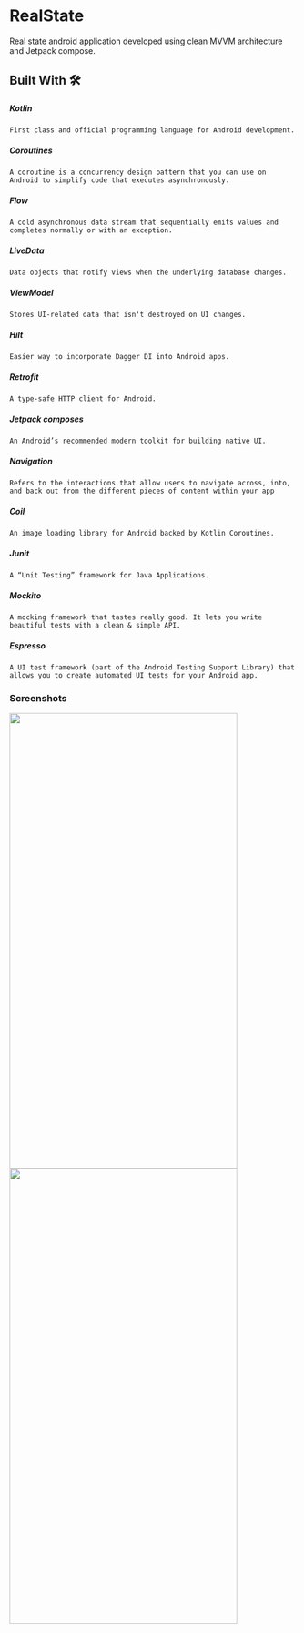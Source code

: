 # RealState
Real state android application developed using clean MVVM architecture and Jetpack compose.

## Built With 🛠

##### Kotlin
    First class and official programming language for Android development.
##### Coroutines
    A coroutine is a concurrency design pattern that you can use on Android to simplify code that executes asynchronously.
##### Flow
    A cold asynchronous data stream that sequentially emits values and completes normally or with an exception.
##### LiveData
    Data objects that notify views when the underlying database changes.
##### ViewModel
    Stores UI-related data that isn't destroyed on UI changes.
##### Hilt 
    Easier way to incorporate Dagger DI into Android apps.
##### Retrofit
    A type-safe HTTP client for Android.
##### Jetpack composes
    An Android’s recommended modern toolkit for building native UI.
##### Navigation
    Refers to the interactions that allow users to navigate across, into, and back out from the different pieces of content within your app
##### Coil
    An image loading library for Android backed by Kotlin Coroutines.
##### Junit
    A “Unit Testing” framework for Java Applications.
##### Mockito
    A mocking framework that tastes really good. It lets you write beautiful tests with a clean & simple API.
##### Espresso
    A UI test framework (part of the Android Testing Support Library) that allows you to create automated UI tests for your Android app.
    

### Screenshots 

<img src="https://user-images.githubusercontent.com/50907582/225574671-f262617c-3b6a-4c91-838c-d3f29ff694e1.png" width="400" height="800"> <img src="https://user-images.githubusercontent.com/50907582/225574703-a1fa1e4e-51c4-4ed3-8497-f338277b5cac.png" width="400" height="800">


